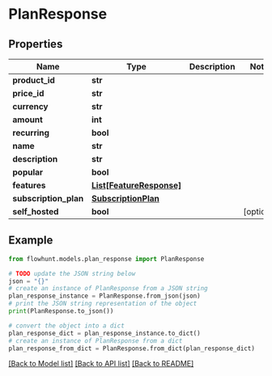 # PlanResponse


## Properties

Name | Type | Description | Notes
------------ | ------------- | ------------- | -------------
**product_id** | **str** |  | 
**price_id** | **str** |  | 
**currency** | **str** |  | 
**amount** | **int** |  | 
**recurring** | **bool** |  | 
**name** | **str** |  | 
**description** | **str** |  | 
**popular** | **bool** |  | 
**features** | [**List[FeatureResponse]**](FeatureResponse.md) |  | 
**subscription_plan** | [**SubscriptionPlan**](SubscriptionPlan.md) |  | 
**self_hosted** | **bool** |  | [optional] 

## Example

```python
from flowhunt.models.plan_response import PlanResponse

# TODO update the JSON string below
json = "{}"
# create an instance of PlanResponse from a JSON string
plan_response_instance = PlanResponse.from_json(json)
# print the JSON string representation of the object
print(PlanResponse.to_json())

# convert the object into a dict
plan_response_dict = plan_response_instance.to_dict()
# create an instance of PlanResponse from a dict
plan_response_from_dict = PlanResponse.from_dict(plan_response_dict)
```
[[Back to Model list]](../README.md#documentation-for-models) [[Back to API list]](../README.md#documentation-for-api-endpoints) [[Back to README]](../README.md)


